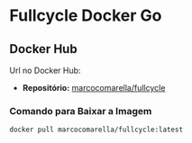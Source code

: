 # Fullcycle Docker Go

## Docker Hub

Url no Docker Hub:

- **Repositório:** [marcocomarella/fullcycle](https://hub.docker.com/repository/docker/marcocomarella/fullcycle)

### Comando para Baixar a Imagem

```sh
docker pull marcocomarella/fullcycle:latest
